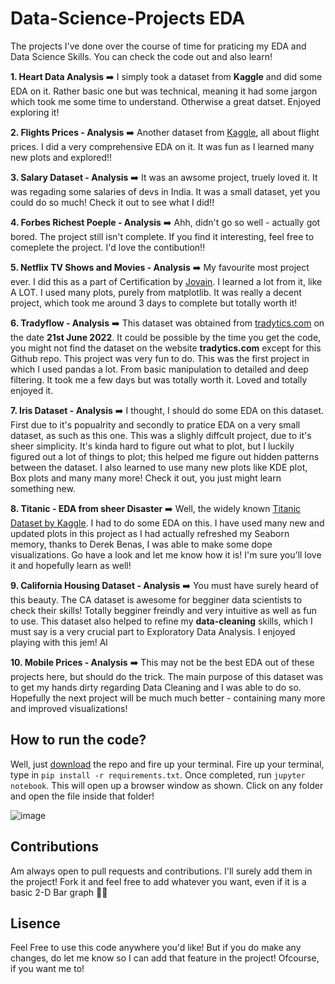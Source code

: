 # Data-Science-Projects EDA
 The projects I've done over the course of time for praticing my EDA and Data Science Skills. You can check the code out and also learn!
 
**1. Heart Data Analysis** ➡️ I simply took a dataset from **Kaggle** and did some EDA on it. Rather basic one but was technical, meaning it had some jargon which took me some time to understand. Otherwise a great datset. Enjoyed exploring it!


**2. Flights Prices - Analysis** ➡️ Another dataset from [Kaggle](https://www.kaggle.com/datasets/shubhambathwal/flight-price-prediction), all about flight prices. I did a very comprehensive EDA on it. It was fun as I learned many new plots and explored!!


**3. Salary Dataset - Analysis** ➡️ It was an awsome project, truely loved it. It was regading some salaries of devs in India. It was a small dataset, yet you could do so much! Check it out to see what I did!!


**4. Forbes Richest Poeple - Analysis** ➡️ Ahh, didn't go so well - actually got bored. The project still isn't complete. If you find it interesting, feel free to comeplete the project. I'd love the contibution!!


**5. Netflix TV Shows and Movies - Analysis** ➡️ My favourite most project ever. I did this as a part of Certification by [Jovain](https://jovian.ai/learn/data-analysis-with-python-zero-to-pandas). I learned a lot from it, like A LOT. I used many plots, purely from matplotlib. It was really a decent project, which took me around 3 days to complete but totally worth it!


**6. Tradyflow - Analysis** ➡️ This dataset was obtained from [tradytics.com](https://tradytics.com/trady-flow) on the date **21st June 2022**. It could be possible by the time you get the code, you might not find the dataset on the website **tradytics.com** except for this Github repo. This project was very fun to do. This was the first project in which I used pandas a lot. From basic manipulation to detailed and deep filtering. It took me a few days but was totally worth it. Loved and totally enjoyed it.


**7. Iris Dataset - Analysis** ➡️ I thought, I should do some EDA on this dataset. First due to it's popualrity and secondly to pratice EDA on a very small dataset, as such as this one. This was a slighly diffcult project, due to it's sheer simplicity. It's kinda hard to figure out what to plot, but I luckily figured out a lot of things to plot; this helped me figure out hidden patterns between the dataset. I also learned to use many new plots like KDE plot, Box plots and many many more! Check it out, you just might learn something new. 


**8. Titanic - EDA from sheer Disaster** ➡️ Well, the widely known [Titanic Dataset by Kaggle](https://www.kaggle.com/competitions/titanic/data). I had to do some EDA on this. I have used many new and updated plots in this project as I had actually refreshed my Seaborn memory, thanks to Derek Benas, I was able to make some dope visualizations. Go have a look and let me know how it is! I'm sure you'll love it and hopefully learn as well!


**9. California Housing Dataset - Analysis** ➡️ You must have surely heard of this beauty. The CA dataset is awesome for begginer data scientists to check their skills! Totally begginer freindly and very intuitive as well as fun to use. This dataset also helped to refine my **data-cleaning** skills, which I must say is a very crucial part to Exploratory Data Analysis. I enjoyed playing with this jem! Al

**10. Mobile Prices - Analysis** ➡️ This may not be the best EDA out of these projects here, but should do the trick. The main purpose of this dataset was to get my hands dirty regarding Data Cleaning and I was able to do so. Hopefully the next project will be much much better - containing many more and improved visualizations!

## How to run the code?
Well, just [download](https://github.com/muhammadanas365/Data-Science-Projects---EDA/archive/refs/heads/main.zip) the repo and fire up your terminal. Fire up your terminal, type in `pip install -r requirements.txt`. Once completed, run `jupyter notebook`. This will open up a browser window as shown. Click on any folder and open the file inside that folder!

![image](https://user-images.githubusercontent.com/81016607/176420569-628ef125-0e53-4480-a5f2-028420713c1d.png)


## Contributions
Am always open to pull requests and contributions. I'll surely add them in the project! Fork it and feel free to add whatever you want, even if it is a basic 2-D Bar graph 🤝🏻

## Lisence
Feel Free to use this code anywhere you'd like! But if you do make any changes, do let me know so I can add that feature in the project! Ofcourse, if you want me to!
